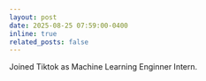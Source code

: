 ```yaml
---
layout: post
date: 2025-08-25 07:59:00-0400
inline: true
related_posts: false
---
```


Joined Tiktok as Machine Learning Enginner Intern.
